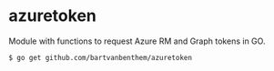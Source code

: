 # azuretoken
Module with functions to request Azure RM and Graph tokens in GO.

```shell
$ go get github.com/bartvanbenthem/azuretoken
```
